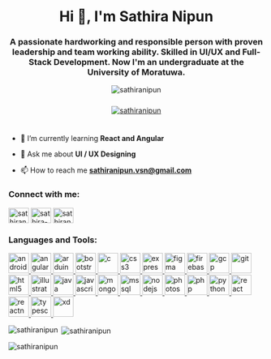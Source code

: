 <h1 align="center">Hi 👋, I'm Sathira Nipun</h1>
<h3 align="center">A passionate hardworking and responsible person with proven leadership and team working ability.
    Skilled in UI/UX and Full-Stack Development. Now I'm an undergraduate at the University of Moratuwa.</h3>

<p align="center"> <img
        src="https://komarev.com/ghpvc/?username=sathiranipun&label=Profile%20views&color=0e75b6&style=flat"
        alt="sathiranipun" /> </p>

<p align="center"> <a href="https://github.com/ryo-ma/github-profile-trophy"><img
            src="https://github-profile-trophy.vercel.app/?username=sathiranipun" alt="sathiranipun" style="padding: 10px 15px; "/></a> </p>

<p align="center"> <a href="https://twitter.com/" target="blank"><img
            src="https://img.shields.io/twitter/follow/?logo=twitter&style=for-the-badge" alt="" /></a> </p>

- 🌱 I’m currently learning **React and Angular**

- 💬 Ask me about **UI / UX Designing**

- 📫 How to reach me **sathiranipun.vsn@gmail.com**

<h3 align="left">Connect with me:</h3>
<p align="left">
    <a href="https://linkedin.com/in/sathiranipun" target="blank"><img align="center"
            src="https://cdn.jsdelivr.net/npm/simple-icons@3.0.1/icons/linkedin.svg" alt="sathiranipun" height="30"
            width="40" /></a>
    <a href="https://stackoverflow.com/users/sathira-nipun" target="blank"><img align="center"
            src="https://cdn.jsdelivr.net/npm/simple-icons@3.0.1/icons/stackoverflow.svg" alt="sathira-nipun"
            height="30" width="40" /></a>
    <a href="https://www.hackerrank.com/sathiranipun" target="blank"><img align="center"
            src="https://cdn.jsdelivr.net/npm/simple-icons@3.0.1/icons/hackerrank.svg" alt="sathiranipun" height="30"
            width="40" /></a>
</p>

<h3 align="left">Languages and Tools:</h3>
<p align="left"> <a href="https://developer.android.com" target="_blank"> <img
            src="https://devicons.github.io/devicon/devicon.git/icons/android/android-original-wordmark.svg"
            alt="android" width="40" height="40" /> </a> <a href="https://angular.io" target="_blank"> <img
            src="https://devicons.github.io/devicon/devicon.git/icons/angularjs/angularjs-original.svg" alt="angularjs"
            width="40" height="40" /> </a> <a href="https://www.arduino.cc/" target="_blank"> <img
            src="https://cdn.worldvectorlogo.com/logos/arduino-1.svg" alt="arduino" width="40" height="40" /> </a> <a
        href="https://getbootstrap.com" target="_blank"> <img
            src="https://devicons.github.io/devicon/devicon.git/icons/bootstrap/bootstrap-plain.svg" alt="bootstrap"
            width="40" height="40" /> </a> <a href="https://www.cprogramming.com/" target="_blank"> <img
            src="https://devicons.github.io/devicon/devicon.git/icons/c/c-original.svg" alt="c" width="40"
            height="40" /> </a> <a href="https://www.w3schools.com/css/" target="_blank"> <img
            src="https://devicons.github.io/devicon/devicon.git/icons/css3/css3-original-wordmark.svg" alt="css3"
            width="40" height="40" /> </a> <a href="https://expressjs.com" target="_blank"> <img
            src="https://devicons.github.io/devicon/devicon.git/icons/express/express-original-wordmark.svg"
            alt="express" width="40" height="40" /> </a> <a href="https://www.figma.com/" target="_blank"> <img
            src="https://www.vectorlogo.zone/logos/figma/figma-icon.svg" alt="figma" width="40" height="40" /> </a> <a
        href="https://firebase.google.com/" target="_blank"> <img
            src="https://www.vectorlogo.zone/logos/firebase/firebase-icon.svg" alt="firebase" width="40" height="40" />
    </a> <a href="https://cloud.google.com" target="_blank"> <img
            src="https://www.vectorlogo.zone/logos/google_cloud/google_cloud-icon.svg" alt="gcp" width="40"
            height="40" /> </a> <a href="https://git-scm.com/" target="_blank"> <img
            src="https://www.vectorlogo.zone/logos/git-scm/git-scm-icon.svg" alt="git" width="40" height="40" /> </a> <a
        href="https://www.w3.org/html/" target="_blank"> <img
            src="https://devicons.github.io/devicon/devicon.git/icons/html5/html5-original-wordmark.svg" alt="html5"
            width="40" height="40" /> </a> <a href="https://www.adobe.com/in/products/illustrator.html" target="_blank">
        <img src="https://www.vectorlogo.zone/logos/adobe_illustrator/adobe_illustrator-icon.svg" alt="illustrator"
            width="40" height="40" /> </a> <a href="https://www.java.com" target="_blank"> <img
            src="https://devicons.github.io/devicon/devicon.git/icons/java/java-original-wordmark.svg" alt="java"
            width="40" height="40" /> </a> <a href="https://developer.mozilla.org/en-US/docs/Web/JavaScript"
        target="_blank"> <img
            src="https://devicons.github.io/devicon/devicon.git/icons/javascript/javascript-original.svg"
            alt="javascript" width="40" height="40" /> </a> <a href="https://www.mongodb.com/" target="_blank"> <img
            src="https://devicons.github.io/devicon/devicon.git/icons/mongodb/mongodb-original-wordmark.svg"
            alt="mongodb" width="40" height="40" /> </a> <a href="https://www.microsoft.com/en-us/sql-server"
        target="_blank"> <img src="https://cdn.worldvectorlogo.com/logos/microsoft-sql-server.svg" alt="mssql"
            width="40" height="40" /> </a> <a href="https://nodejs.org" target="_blank"> <img
            src="https://devicons.github.io/devicon/devicon.git/icons/nodejs/nodejs-original-wordmark.svg" alt="nodejs"
            width="40" height="40" /> </a> <a href="https://www.photoshop.com/en" target="_blank"> <img
            src="https://devicons.github.io/devicon/devicon.git/icons/photoshop/photoshop-plain.svg" alt="photoshop"
            width="40" height="40" /> </a> <a href="https://www.php.net" target="_blank"> <img
            src="https://devicons.github.io/devicon/devicon.git/icons/php/php-original.svg" alt="php" width="40"
            height="40" /> </a> <a href="https://www.python.org" target="_blank"> <img
            src="https://devicons.github.io/devicon/devicon.git/icons/python/python-original.svg" alt="python"
            width="40" height="40" /> </a> <a href="https://reactjs.org/" target="_blank"> <img
            src="https://devicons.github.io/devicon/devicon.git/icons/react/react-original-wordmark.svg" alt="react"
            width="40" height="40" /> </a> <a href="https://reactnative.dev/" target="_blank"> <img
            src="https://reactnative.dev/img/header_logo.svg" alt="reactnative" width="40" height="40" /> </a> <a
        href="https://www.typescriptlang.org/" target="_blank"> <img
            src="https://devicons.github.io/devicon/devicon.git/icons/typescript/typescript-original.svg"
            alt="typescript" width="40" height="40" /> </a> <a href="https://www.adobe.com/products/xd.html"
        target="_blank"> <img src="https://cdn.worldvectorlogo.com/logos/adobe-xd.svg" alt="xd" width="40"
            height="40" /> </a> </p>

<p><img align="left"
        src="https://github-readme-stats.vercel.app/api/top-langs?username=sathiranipun&show_icons=true&locale=en&layout=compact"
        alt="sathiranipun" /></p>

<p>&nbsp;<img align="center"
        src="https://github-readme-stats.vercel.app/api?username=sathiranipun&show_icons=true&locale=en"
        alt="sathiranipun" /></p>

<p><img align="center" src="https://github-readme-streak-stats.herokuapp.com/?user=sathiranipun&" alt="sathiranipun" />
</p>
